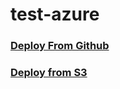 # test-azure

### [Deploy From Github](https://portal.azure.com/#create/Microsoft.Template/uri/https%3A%2F%2Fraw.githubusercontent.com%2Fhxyehonatan%2Ftest-azure%2Fmain%2Fazuredeploy.json)
### [Deploy from S3](https://portal.azure.com/#create/Microsoft.Template/uri/https%3A%2F%2Fhaka-staging-azure-deployment-test.s3.us-east-2.amazonaws.com%2Fazuredeploy.json)
